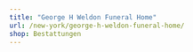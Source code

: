 ```yaml
---
title: "George H Weldon Funeral Home"
url: /new-york/george-h-weldon-funeral-home/
shop: Bestattungen
---
```

